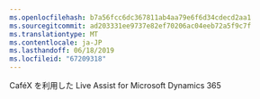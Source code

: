 ```yaml
---
ms.openlocfilehash: b7a56fcc6dc367811ab4aa79e6f6d34cdecd2aa1
ms.sourcegitcommit: ad203331ee9737e82ef70206ac04eeb72a5f9c7f
ms.translationtype: MT
ms.contentlocale: ja-JP
ms.lasthandoff: 06/18/2019
ms.locfileid: "67209318"
---
```

CaféX を利用した Live Assist for Microsoft Dynamics 365